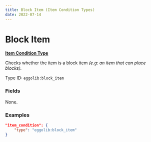 ```yaml
---
title: Block Item (Item Condition Types)
date: 2022-07-14
---
```


#   Block Item

[**Item Condition Type**](../item_condition_types.md)

Checks whether the item is a block item *(e.g: an item that can place blocks).*

Type ID: `eggolib:block_item`


### Fields

None.


### Examples

``` json
"item_condition": {
    "type": "eggolib:block_item"
}
```
